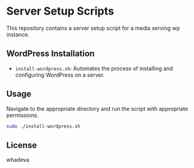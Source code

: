 # Server Setup Scripts

This repository contains a server setup script for a media serving wp instance.

## WordPress Installation

- `install-wordpress.sh`: Automates the process of installing and configuring WordPress on a server.

## Usage

Navigate to the appropriate directory and run the script with appropriate permissions.

```bash
sudo ./install-wordpress.sh
```

## License

whadeva
